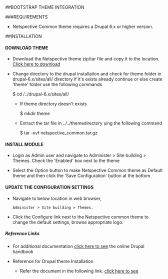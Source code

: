 
##BOOTSTRAP THEME INTEGRATION

###REQUIREMENTS

* Netspective Common theme requires a Drupal 6.x or higher version.

##INSTALLATION

#### DOWNLOAD THEME
  
* Download the Netspective theme zip/tar file and copy it to the location.    [Click here to download](http://example.com/sites/all/themes/netspective_common.zip)

* Change directory to the drupal installation and check for theme folder in drupal-6.x/sites/all/ directory if it's exists already continue or else create 'theme' folder use the following commands

     $ cd /../drupal-6.x/sites/all/  

  * If theme directory doesn't exists
     
     $ mkdir theme

  * Extract the tar file in ../../themedirectory uing the following command 

     $  tar -xvf netspective_common.tar.gz
#### INSTALL MODULE

  *  Login as Admin user and navigate to Administer > Site building > Themes.
   Check the 'Enabled' box next to the theme

  *  Select the Option button to make Netspective Common theme as Default theme and then click the 'Save Configuration' button at the bottom.

#### UPDATE THE CONFIGURATION SETTINGS

  * Navigate to below location in web browser,

        Administer > Site building > Themes.
 
  * Click the Configure link next to the Netspective common theme to change the default settings, browse appropriate logo.
  
   
##### Reference Links 
 
  * For additional documentation [click here to see](http://drupal.org/handbook) the online Drupal handbook 
    
  * Reference for Drupal theme Installation

  	* Refer the document in the following link. [click here to see](http://drupal.org/node/456)

